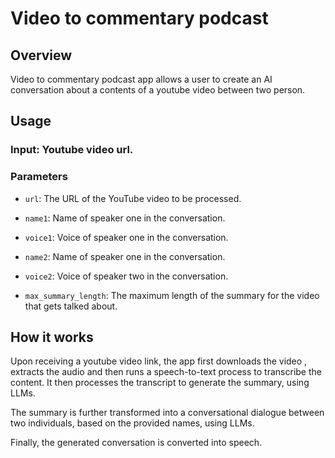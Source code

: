 # Video to commentary podcast

## Overview

Video to commentary podcast app allows a user to create an AI conversation about a contents of a youtube video between two person.

## Usage

### Input: Youtube video url.


### Parameters

- `url`: 
  The URL of the YouTube video to be processed.

- `name1`:
  Name of speaker one in the conversation.

- `voice1`:
   Voice of speaker one in the conversation.

- `name2`:
  Name of speaker one in the conversation.

- `voice2`:
   Voice of speaker two in the conversation.

- `max_summary_length`: 
  The maximum length of the summary for the video that gets talked about.

## How it works
Upon receiving a youtube video link, the app first downloads the video , extracts the audio and then runs a speech-to-text process to transcribe the content. It then processes the transcript to generate the summary, using LLMs. 

The summary is further transformed into a conversational dialogue between two individuals, based on the provided names, using LLMs.

Finally, the generated conversation is converted into speech.

